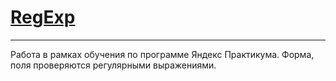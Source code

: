#  [RegExp](https://Kventista.github.io/RegExp/)

***

Работа в рамках обучения по программе Яндекс Практикума. 
Форма, поля проверяются регулярными выражениями.




